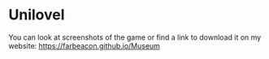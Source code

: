 # Unilovel
You can look at screenshots of the game or find a link to download it on my website:
https://farbeacon.github.io/Museum
